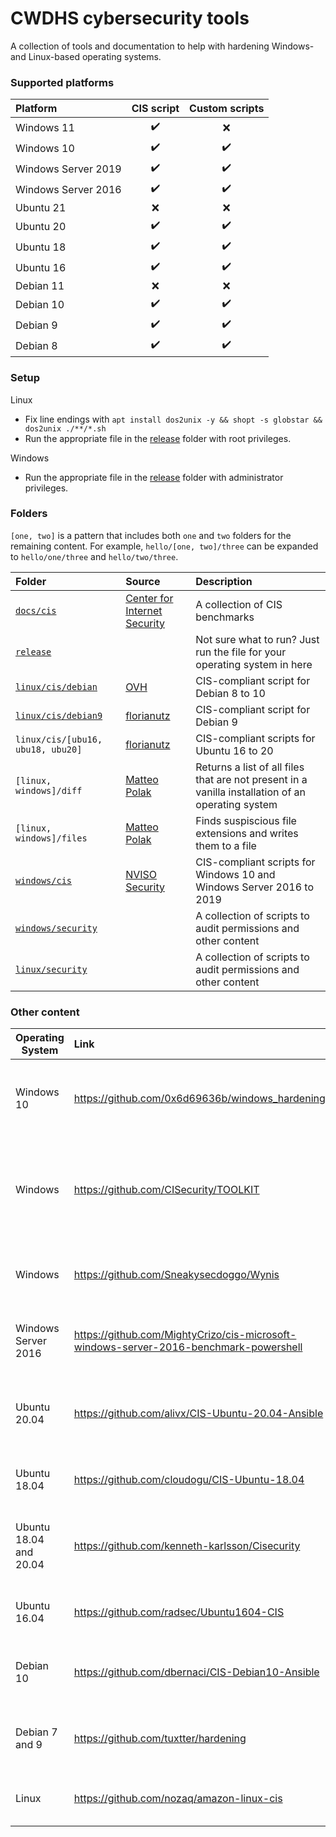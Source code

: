 # CWDHS cybersecurity tools
A collection of tools and documentation to help with hardening Windows- and Linux-based operating systems.

### Supported platforms
| Platform | CIS script | Custom scripts |
| :-- | :-: | :-: |
| Windows 11 | ✔️ | ❌ |
| Windows 10 | ✔️ | ✔️ |
| Windows Server 2019 | ✔️ | ✔️ |
| Windows Server 2016 | ✔️ | ✔️ |
| Ubuntu 21 | ❌ | ❌ |
| Ubuntu 20 | ✔️ | ✔️ |
| Ubuntu 18 | ✔️ | ✔️ |
| Ubuntu 16 | ✔️ | ✔️ |
| Debian 11 | ❌ | ❌ |
| Debian 10 | ✔️ | ✔️ |
| Debian 9 | ✔️ | ✔️ |
| Debian 8 | ✔️ | ✔️ |

### Setup

Linux
* Fix line endings with `apt install dos2unix -y && shopt -s globstar && dos2unix ./**/*.sh`
* Run the appropriate file in the [release](./release) folder with root privileges.

Windows
* Run the appropriate file in the [release](./release) folder with administrator privileges.

### Folders
`[one, two]` is a pattern that includes both `one` and `two` folders for the remaining content.
For example, `hello/[one, two]/three` can be expanded to `hello/one/three` and `hello/two/three`.

| Folder | Source | Description |
| :-- | :-- | :-- |
| [`docs/cis`](./docs/cis) | [Center for Internet Security](https://www.cisecurity.org/cis-benchmarks) | A collection of CIS benchmarks |
| [`release`](./release) | | Not sure what to run? Just run the file for your operating system in here |
| [`linux/cis/debian`](./linux/cis/debian) | [OVH](https://github.com/ovh/debian-cis) | CIS-compliant script for Debian 8 to 10 |
| [`linux/cis/debian9`](./linux/cis/debian9) | [florianutz](https://github.com/florianutz/Debian9-CIS) | CIS-compliant script for Debian 9 |
| `linux/cis/[ubu16, ubu18, ubu20]` | [florianutz](https://github.com/florianutz) | CIS-compliant scripts for Ubuntu 16 to 20 |
| `[linux, windows]/diff` | [Matteo Polak](https://github.com/matteopolak) | Returns a list of all files that are not present in a vanilla installation of an operating system |
| `[linux, windows]/files` | [Matteo Polak](https://github.com/matteopolak) | Finds suspiscious file extensions and writes them to a file |
| [`windows/cis`](./windows/cis) | [NVISO Security](https://github.com/NVISOsecurity/posh-dsc-windows-hardening) | CIS-compliant scripts for Windows 10 and Windows Server 2016 to 2019 |
| [`windows/security`](./windows/security) | | A collection of scripts to audit permissions and other content |
| [`linux/security`](./linux/security) | | A collection of scripts to audit permissions and other content |

### Other content
| Operating System | Link | Description |
| --- | :-- | :-- |
| Windows 10 | https://github.com/0x6d69636b/windows_hardening | Windows 10 hardening script written in PowerShell |
| Windows | https://github.com/CISecurity/TOOLKIT | Hardening scripts for older versions of Windows-based operating systems |
| Windows | https://github.com/Sneakysecdoggo/Wynis | Hardening scripts for Office365 and system auditing |
| Windows Server 2016 | https://github.com/MightyCrizo/cis-microsoft-windows-server-2016-benchmark-powershell | Hardening scripts for Windows Server 2016 |
| Ubuntu 20.04 | https://github.com/alivx/CIS-Ubuntu-20.04-Ansible | Hardening script made with Ansible (_not complete_) |
| Ubuntu 18.04 | https://github.com/cloudogu/CIS-Ubuntu-18.04 | Hardening script for Ubuntu 18.04 |
| Ubuntu 18.04 and 20.04 | https://github.com/kenneth-karlsson/Cisecurity | Hardening scripts for Ubuntu 18.04 and Ubuntu 20.04 |
| Ubuntu 16.04 | https://github.com/radsec/Ubuntu1604-CIS | Hardening scripts for Ubuntu 16.04 |
| Debian 10 | https://github.com/dbernaci/CIS-Debian10-Ansible | Hardening script written in Ansible for Debian 10 |
| Debian 7 and 9 | https://github.com/tuxtter/hardening | Hardening script for Debian 7 and Debian 9 |
| Linux | https://github.com/nozaq/amazon-linux-cis | Hardening script for Amazon Linux |